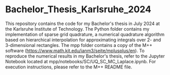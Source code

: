 # Bachelor_Thesis_Karlsruhe_2024

This repository contains the code for my Bachelor's thesis in July 2024 at the Karlsruhe Institute of Technology. The Python folder contains my implementation of sparse grid quadrature, a numerical quadrature algorithm based on hierarchical interpolation for approximating integrals over 2- and 3-dimensional rectangles. The mpp folder contains a copy of the M++ software (https://www.math.kit.edu/ianm3/seite/mplusplus/en). To reproduce the numerical results in my Bachelor's thesis, refer to the Jupyter Notebook located at mpp/notebooks/SC/UQ_SC_MC_Laplace.ipynb. For execution instructions, please refer to the M++ README file.

